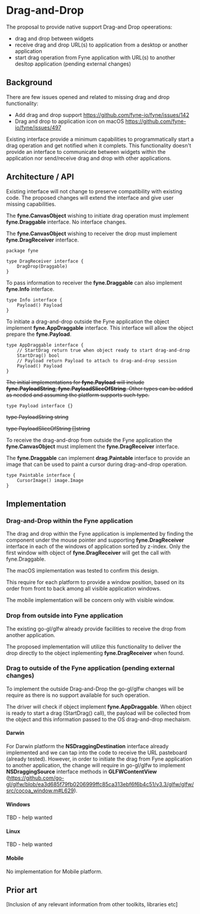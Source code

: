 # Drag-and-Drop

The proposal to provide native support Drag-and Drop opeerations:
* drag and drop between widgets 
* receive drag and drop URL(s) to application from a desktop or another application
* start drag operation from Fyne application with URL(s) to another desltop application (pending external changes)

## Background

There are few issues opened and related to missing drag and drop functionality:
* Add drag and drop support https://github.com/fyne-io/fyne/issues/142
* Drag and drop to application icon on macOS https://github.com/fyne-io/fyne/issues/497

Existing interface provide a minimum capabilities to programmatically start a drag operation and get notified when it complets.
This functionality doesn't provide an interface to communicate between widgets within the application nor send/receive drag and drop with other applications.

## Architecture / API

Existing interface will not change to preserve compatibility with existing code.
The proposed changes will extend the interface and give user missing capabilities.

The **fyne.CanvasObject** wishing to initiate drag operation must implement **fyne.Draggable** interface. No interface changes.

The **fyne.CanvasObject** wishing to receiver the drop must implement **fyne.DragReceiver** interface.

```
package fyne

type DragReceiver interface {
	DragDrop(Draggable)
}
```

To pass information to receiver the **fyne.Draggable** can also implement **fyne.Info** interface.

```
type Info interface {
	Payload() Payload
}
```

To initiate a drag-and-drop outside the Fyne application the object implement **fyne.AppDraggable** interface. This interface will allow the object prepare the **fyne.Payload**.

```
type AppDraggable interface {
	// StartDrag return true when object ready to start drag-and-drop
	StartDrag() bool
	// Payload return Payload to attach to drag-and-drop session
	Payload() Payload
}
```

~~The initial implementations for **fyne.Payload** will include **fyne.PayloadString**, **fyne.PayloadSliceOfString**. Other types can be added as needed and assuming the platform supports such type.~~

```
type Payload interface {}
```

~~type PayloadString string~~

~~type PayloadSliceOfString []string~~


To receive the drag-and-drop from outside the Fyne application the **fyne.CanvasObject** must implement the **fyne.DragReceiver** interface.

The **fyne.Draggable** can implement **drag.Paintable** interface to provide an image that can be used to paint a cursor during drag-and-drop operation.


```
type Paintable interface {
	CursorImage() image.Image
}

```

## Implementation

### Drag-and-Drop within the Fyne application

The drag and drop within the Fyne application is implemented by finding the component under the mouse pointer and supporting **fyne.DragReceiver** interface in each of the windows of application sorted by z-index. Only the first window with object of **fyne.DragReceiver** will get the call with fyne.Draggable.

The macOS implementation was tested to confirm this design.

This require for each platform to provide a window position, based on its order from front to back among all visible application windows.

The mobile implementation will be concern only with visible window.

### Drop from outside into Fyne application

The existing go-gl/glfw already provide facilities to receive the drop from another application.

The proposed implementation will utilize this functionality to deliver the drop directly to the object inplementing **fyne.DragReceiver** when found.

### Drag to outside of the Fyne application (pending external changes)

To implement the outside Drag-and-Drop the go-gl/glfw changes will be require as there is no support available for such operation.

The driver will check if object implement **fyne.AppDraggable**. When object is ready to start a drag (StartDrag() call), the payload will be collected from the object and this information passed to the OS drag-and-drop mechaism.

#### Darwin

For Darwin platform the **NSDraggingDestination** interface already implemented and we can tap into the code to receive the URL pasteboard (already tested).
However, in order to initiate the drag from Fyne application to another application, the change will require in go-gl/glfw to implement **NSDraggingSource** interface methods in **GLFWContentView** (https://github.com/go-gl/glfw/blob/ea3d685f79fb0206999ffc85ca313ebf6f6b4c51/v3.3/glfw/glfw/src/cocoa_window.m#L629).

#### Windows

TBD - help wanted

#### Linux

TBD - help wanted

#### Mobile

No implementation for Mobile platform.


## Prior art

[Inclusion of any relevant information from other toolkits, libraries etc]
